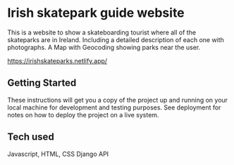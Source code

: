 # Irish skatepark guide website

This is a website to show a skateboarding tourist where all of the skateparks are in Ireland. Including a detailed description of each one with photographs.
A Map with Geocoding showing parks near the user.

https://irishskateparks.netlify.app/

## Getting Started

These instructions will get you a copy of the project up and running on your local machine for development and testing purposes. See deployment for notes on how to deploy the project on a live system.

## Tech used

Javascript, HTML, CSS
Django API


